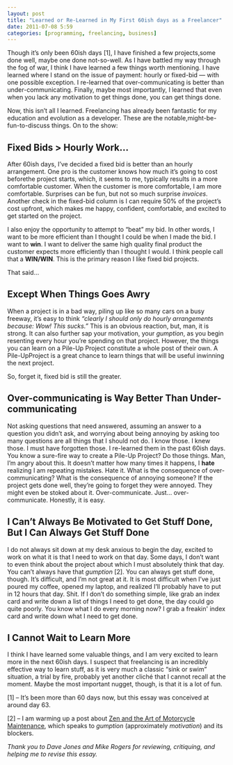 ```yaml
---
layout: post
title: "Learned or Re-Learned in My First 60ish days as a Freelancer"
date: 2011-07-08 5:59
categories: [programming, freelancing, business]
---
```


Though it’s only been 60ish days [1], I have finished a few
projects,some done well, maybe one done not-so-well. As I have battled
my way through the fog of war, I think I have learned a few things worth
mentioning. I have learned where I stand on the issue of payment: hourly
or fixed-bid — with one possible exception. I re-learned that
over-communicating is better than under-communicating. Finally, maybe
most importantly, I learned that even when you lack any motivation to
get things done, you can get things done.

Now, this isn’t all I learned. Freelancing has already been fantastic
for my education and evolution as a developer. These are the
notable,might-be-fun-to-discuss things. On to the show:

Fixed Bids > Hourly Work…
--------------------------

After 60ish days, I’ve decided a fixed bid is better than an hourly
arrangement. One pro is the customer knows how much it’s going to cost
beforethe project starts, which, it seems to me, typically results in a
more comfortable customer. When the customer is more comfortable, I am
more comfortable. Surprises can be fun, but not so much surprise
*invoices*. Another check in the fixed-bid column is I can require 50%
of the project’s cost upfront, which makes me happy, confident,
comfortable, and excited to get started on the project.

I also enjoy the opportunity to attempt to “beat” my bid. In other
words, I want to be more efficient than I thought I could be when I made
the bid. I want to **win**. I want to deliver the same high quality
final product the customer expects more efficiently than I thought I
would. I think people call that a **WIN/WIN**. This is the primary
reason I like fixed bid projects.

That said…

Except When Things Goes Awry
----------------------------

When a project is in a bad way, piling up like so many cars on a busy
freeway, it’s easy to think *“clearly I should only do hourly
arrangements because: Wow! This sucks.”* This is an obvious reaction,
but, man, it is strong. It can also further sap your motivation, your
*gumption*, as you begin resenting every hour you’re spending on that
project. However, the things you can learn on a Pile-Up Project
constitute a whole post of their own. A Pile-UpProject is a great chance
to learn things that will be useful inwinning the next project.

So, forget it, fixed bid is still the greater.

Over-communicating is Way Better Than Under-communicating
---------------------------------------------------------

Not asking questions that need answered, assuming an answer to a
question you didn’t ask, and worrying about being annoying by asking too
many questions are all things that I should not do. I know those. I knew
those. I must have forgotten those. I re-learned them in the past 60ish
days. You know a sure-fire way to create a Pile-Up Project? Do those
things. Man, I’m angry about this. It doesn’t matter how many times it
happens, I **hate** realizing I am repeating mistakes. Hate it. What is
the consequence of over-communicating? What is the consequence of
annoying someone? If the project gets done well, they’re going to forget
they were annoyed. They might even be stoked about it. Over-communicate.
Just… over-communicate. Honestly, it is easy.

I Can’t Always Be Motivated to Get Stuff Done, But I Can Always Get Stuff Done
------------------------------------------------------------------------------

I do not always sit down at my desk anxious to begin the day, excited to
work on what it is that I need to work on that day. Some days, I don’t
want to even think about the project about which I must absolutely think
that day. You can’t always have that *gumption* [2]. You can always get
stuff done, though. It’s difficult, and I’m not great at it. It is most
difficult when I’ve just poured my coffee, opened my laptop, and
realized I’ll probably have to put in 12 hours that day. Shit. If I
don’t do something simple, like grab an index card and write down a list
of things I need to get done, the day could go quite poorly. You know
what I do every morning now? I grab a freakin' index card and write down
what I need to get done.

I Cannot Wait to Learn More
---------------------------

I think I have learned some valuable things, and I am very excited to
learn more in the next 60ish days. I suspect that freelancing is an
incredibly effective way to learn stuff, as it is very much a classic
“sink or swim” situation, a trial by fire, probably yet another cliché
that I cannot recall at the moment. Maybe the most important nugget,
though, is that it is a lot of fun.

[1] – It’s been more than 60 days now, but this essay was conceived at
around day 63.

[2] – I am warming up a post about [Zen and the Art of Motorcycle Maintenance](\"http://www.amazon.com/Zen-Art-Motorcycle-Maintenance-Inquiry/dp/0061673730/ref=sr_1_1?ie=UTF8&qid=1310006781&sr=8-1\"), which speaks to *gumption* (approximately *motivation*) and its blockers.

*Thank you to Dave Jones and Mike Rogers for reviewing, critiquing, and
helping me to revise this essay.*
